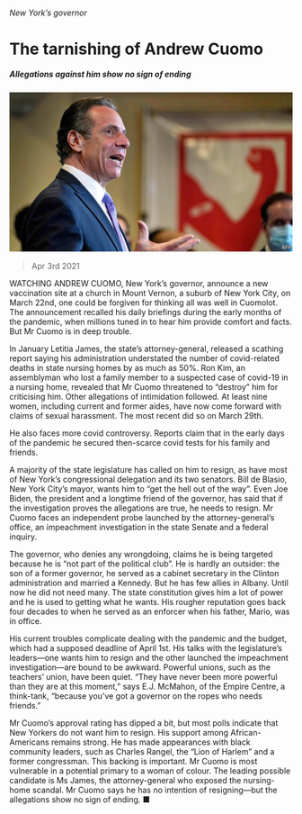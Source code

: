 ###### New York’s governor

# The tarnishing of Andrew Cuomo 

##### Allegations against him show no sign of ending 

![image](images/20210403_usp503.jpg) 

> Apr 3rd 2021 

WATCHING ANDREW CUOMO, New York’s governor, announce a new vaccination site at a church in Mount Vernon, a suburb of New York City, on March 22nd, one could be forgiven for thinking all was well in Cuomolot. The announcement recalled his daily briefings during the early months of the pandemic, when millions tuned in to hear him provide comfort and facts. But Mr Cuomo is in deep trouble.

In January Letitia James, the state’s attorney-general, released a scathing report saying his administration understated the number of covid-related deaths in state nursing homes by as much as 50%. Ron Kim, an assemblyman who lost a family member to a suspected case of covid-19 in a nursing home, revealed that Mr Cuomo threatened to “destroy” him for criticising him. Other allegations of intimidation followed. At least nine women, including current and former aides, have now come forward with claims of sexual harassment. The most recent did so on March 29th.


He also faces more covid controversy. Reports claim that in the early days of the pandemic he secured then-scarce covid tests for his family and friends.

A majority of the state legislature has called on him to resign, as have most of New York’s congressional delegation and its two senators. Bill de Blasio, New York City’s mayor, wants him to “get the hell out of the way”. Even Joe Biden, the president and a longtime friend of the governor, has said that if the investigation proves the allegations are true, he needs to resign. Mr Cuomo faces an independent probe launched by the attorney-general’s office, an impeachment investigation in the state Senate and a federal inquiry.

The governor, who denies any wrongdoing, claims he is being targeted because he is “not part of the political club”. He is hardly an outsider: the son of a former governor, he served as a cabinet secretary in the Clinton administration and married a Kennedy. But he has few allies in Albany. Until now he did not need many. The state constitution gives him a lot of power and he is used to getting what he wants. His rougher reputation goes back four decades to when he served as an enforcer when his father, Mario, was in office.

His current troubles complicate dealing with the pandemic and the budget, which had a supposed deadline of April 1st. His talks with the legislature’s leaders—one wants him to resign and the other launched the impeachment investigation—are bound to be awkward. Powerful unions, such as the teachers’ union, have been quiet. “They have never been more powerful than they are at this moment,” says E.J. McMahon, of the Empire Centre, a think-tank, “because you’ve got a governor on the ropes who needs friends.”

Mr Cuomo’s approval rating has dipped a bit, but most polls indicate that New Yorkers do not want him to resign. His support among African-Americans remains strong. He has made appearances with black community leaders, such as Charles Rangel, the “Lion of Harlem” and a former congressman. This backing is important. Mr Cuomo is most vulnerable in a potential primary to a woman of colour. The leading possible candidate is Ms James, the attorney-general who exposed the nursing-home scandal. Mr Cuomo says he has no intention of resigning—but the allegations show no sign of ending. ■

